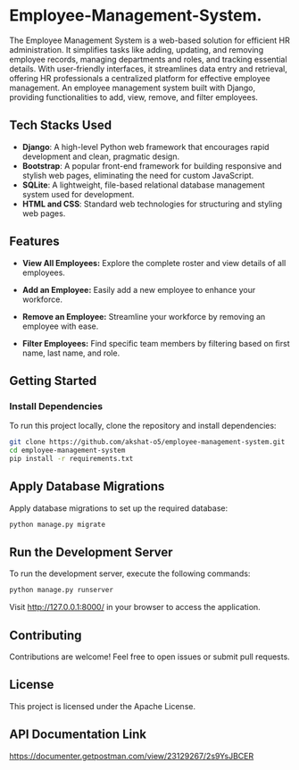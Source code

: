 # Employee-Management-System.

The Employee Management System is a web-based solution for efficient HR administration. It simplifies tasks like adding, updating, and removing employee records, managing departments and roles, and tracking essential details. With user-friendly interfaces, it streamlines data entry and retrieval, offering HR professionals a centralized platform for effective employee management.
An employee management system built with Django, providing functionalities to add, view, remove, and filter employees.

## Tech Stacks Used

- **Django**: A high-level Python web framework that encourages rapid development and clean, pragmatic design.
- **Bootstrap**: A popular front-end framework for building responsive and stylish web pages, eliminating the need for custom JavaScript.
- **SQLite**: A lightweight, file-based relational database management system used for development.
- **HTML and CSS**: Standard web technologies for structuring and styling web pages.



## Features

- **View All Employees:** Explore the complete roster and view details of all employees.

- **Add an Employee:** Easily add a new employee to enhance your workforce.

- **Remove an Employee:** Streamline your workforce by removing an employee with ease.

- **Filter Employees:** Find specific team members by filtering based on first name, last name, and role.

## Getting Started

### Install Dependencies

To run this project locally, clone the repository and install dependencies:

```bash
git clone https://github.com/akshat-o5/employee-management-system.git
cd employee-management-system
pip install -r requirements.txt
```

## Apply Database Migrations

Apply database migrations to set up the required database:

```bash
python manage.py migrate
```

## Run the Development Server

To run the development server, execute the following commands:

```bash
python manage.py runserver
```
Visit http://127.0.0.1:8000/ in your browser to access the application.




## Contributing

Contributions are welcome! Feel free to open issues or submit pull requests.

## License

This project is licensed under the Apache License.

## API Documentation Link

https://documenter.getpostman.com/view/23129267/2s9YsJBCER
